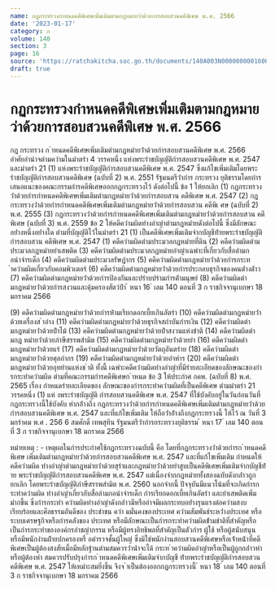 ```yaml
---
name: กฏกระทรวงกำหนดคดีพิเศษเพิ่มเติมตามกฎหมายว่าด้วยการสอบสวนคดีพิเศษ พ.ศ. 2566
date: '2023-01-17'
category: ก
volume: 140
section: 3
page: 16
source: 'https://ratchakitcha.soc.go.th/documents/140A003N0000000001600.pdf'
draft: true
---
```


# กฏกระทรวงกำหนดคดีพิเศษเพิ่มเติมตามกฎหมายว่าด้วยการสอบสวนคดีพิเศษ พ.ศ. 2566

กฎ กระทรวง ก ําหนดคดีพิเศษเพิ่มเติมตํามกฎหมํายว่ําด้วยกํารสอบสวนคดีพิเศษ พ.ศ. 2566 อําศัยอํานําจตํามควํามในมําตรํา 4 วรรคหนึ่ง แห่งพระรําชบัญญัติกํารสอบสวนคดีพิเศษ พ.ศ. 2547 และมําตรํา 21 (1) แห่งพระรําชบัญญัติกํารสอบสวนคดีพิเศษ พ.ศ. 2547 ซึ่งแก้ไขเพิ่มเติมโดยพระรําชบัญญัติกํารสอบสวนคดีพิเศษ (ฉบับที่ 2) พ.ศ. 2551 รัฐมนตรีว่ํากําร กระทรวง ยุติธรรมโดยกํารเสนอแนะของคณะกรรมกํารคดีพิเศษออกกฎกระทรวงไว้ ดังต่อไปนี้ ข้อ 1 ให้ยกเลิก (1) กฎกระทรวงว่ําด้วยกํารกําหนดคดีพิเศษเพิ่มเติมตํามกฎหมํายว่ําด้วยกํารสอบสวน คดีพิเศษ พ.ศ. 2547 (2) กฎกระทรวงว่ําด้วยกํารกําหนดคดีพิเศษเพิ่มเติมตํามกฎหมํายว่ําด้วยกํารสอบสวน คดีพิเ ศษ (ฉบับที่ 2) พ.ศ. 2555 (3) กฎกระทรวงว่ําด้วยกํารกําหนดคดีพิเศษเพิ่มเติมตํามกฎหมํายว่ําด้วยกํารสอบสวน คดีพิเศษ (ฉบับที่ 3) พ.ศ. 2559 ข้อ 2 ให้คดีควํามผิดทํางอําญําตํามกฎหมํายดังต่อไปนี้ ซึ่งมีลักษณะอย่ํางหนึ่งอย่ํางใด ตํามที่บัญญัติไว้ในมําตรํา 21 (1) เป็นคดีพิเศษเพิ่มเติมจํากบัญชีท้ํายพระรําชบัญญัติกํารสอบสวน คดีพิเศษ พ.ศ. 2547 (1) คดีควํามผิดตํามประมวลกฎหมํายที่ดิน (2) คดีควํามผิดตํามประมวลกฎหมํายยําเสพติด (3) คดีควํามผิดตํามประมวลกฎหมํายอําญําเฉพําะที่เกี่ยวกับสื่อลํามกอนําจํารเด็ก (4) คดีควํามผิดตํามประมวลรัษฎํากร (5) คดีควํามผิดตํามกฎหมํายว่ําด้วยกํารกระท ําควํามผิดเกี่ยวกับคอมพิวเตอร์ (6) คดีควํามผิดตํามกฎหมํายว่ําด้วยกํารประกอบธุรกิจของคนต่ํางด้ําว (7) คดีควํามผิดตํามกฎหมํายว่ําด้วยกํารป้องกันและปรําบปรํามกํารค้ํามนุษย์ (8) คดีควํามผิดตํามกฎหมํายว่ําด้วยกํารสงวนและคุ้มครองสัตว์ป่ํา ้ หนา 16 ่ เลม 140 ตอนที่ 3 ก ราชกิจจานุเบกษา 18 มกราคม 2566

(9) คดีควํามผิดตํามกฎหมํายว่ําด้วยกํารห้ํามเรียกดอกเบี้ยเกินอัตรํา (10) คดีควํามผิดตํามกฎหมํายว่ําด้วยเครื่องส ําอําง (11) คดีควํามผิดตํามกฎหมํายว่ําด้วยธุรกิจสถําบันกํารเงิน (12) คดีควํามผิดตํามกฎหมํายว่ําด้วยป่ําไม้ (13) คดีควํามผิดตํามกฎหมํายว่ําด้วยป่ําสงวนแห่งชําติ (14) คดีควํามผิดตํามกฎ หมํายว่ําด้วยภําษีสรรพสํามิต (15) คดีควํามผิดตํามกฎหมํายว่ําด้วยยํา (16) คดีควํามผิดตํามกฎหมํายว่ําด้วยแร่ (17) คดีควํามผิดตํามกฎหมํายว่ําด้วยวัตถุอันตรําย (18) คดีควํามผิดตํามกฎหมํายว่ําด้วยศุลกํากร (19) คดีควํามผิดตํามกฎหมํายว่ําด้วยอําหําร (20) คดีควํามผิดตํามกฎหมํายว่ําด้วยอุทยํานแห่งช ําติ ทั้งนี้ เฉพําะคดีควํามผิดทํางอําญําที่มีรํายละเอียดของลักษณะของกํารกระทําควํามผิด ตํามที่คณะกรรมกํารคดีพิเศษก ําหนด ข้อ 3 ให้ประกําศ กคพ. (ฉบับที่ 8) พ.ศ. 2565 เรื่อง กําหนดรํายละเอียดของ ลักษณะของกํารกระทําควํามผิดที่เป็นคดีพิเศษ ตํามมําตรํา 21 วรรคหนึ่ง (1) แห่ งพระรําชบัญญัติ กํารสอบสวนคดีพิเศษ พ.ศ. 2547 ที่ใช้บังคับอยู่ในวันก่อนวันที่กฎกระทรวงนี้ใช้บังคับ หํากอ้ํางถึง กฎกระทรวงว่ําด้วยกํารกําหนดคดีพิเศษเพิ่มเติมตํามกฎหมํายว่ําด้วยกํารสอบสวนคดีพิเศษ พ.ศ. 2547 และที่แก้ไขเพิ่มเติม ให้ถือว่ําอ้ํางถึงกฎกระทรวงนี้ ให้ไว้ ณ วันที่ 3 มกรําคม พ.ศ . 256 6 สมศักดิ์ เทพสุทิน รัฐมนตรีว่ํากํารกระทรวงยุติธรรม ้ หนา 17 ่ เลม 140 ตอนที่ 3 ก ราชกิจจานุเบกษา 18 มกราคม 2566

หมํายเหตุ : - เหตุผลในกํารประกําศใช้กฎกระทรวงฉบับนี้ คือ โดยที่กฎกระทรวงว่ําด้วยกํารก ําหนดคดีพิเศษ เพิ่มเติมตํามกฎหมํายว่ําด้วยกํารสอบสวนคดีพิเศษ พ.ศ. 2547 และที่แก้ไขเพิ่มเติม กําหนดให้คดีควํามผิด ทํางอําญําตํามกฎหมํายว่ําด้วยสุรําและกฎหมํายว่ําด้วยยําสูบเป็นคดีพิเศษเพิ่มเติมจํากบัญชีท้ําย พระรําชบัญญัติกํารสอบสวนคดีพิเศษ พ.ศ. 2547 แต่เนื่องจํากกฎหมํายทั้งสองฉบับดังกล่ําวถูกยกเลิก โดยพระรําชบัญญัติภําษีสรรพสํามิต พ.ศ. 2560 นอกจํากนี้ ปัจจุบันมีแนวโน้มที่จะเกิดกํารกระทําควํามผิด ทํางอําญําเกี่ยวกับสื่อลํามกอนําจํารเด็ก กํารเรียกดอกเบี้ยเกินอัตรํา และยําเสพติดเพิ่มมํากขึ้น ซึ่งกํารกระทํา ควํามผิดทํางอําญําดังกล่ําวมีหรืออําจมีผลกระทบอย่ํางรุนแรงต่อควํามสงบเรียบร้อยและศีลธรรมอันดีของ ประชําชน ควํา มมั่นคงของประเทศ ควํามสัมพันธ์ระหว่ํางประเทศ หรือระบบเศรษฐกิจหรือกํารคลังของ ประเทศ หรือมีลักษณะเป็นกํารกระทําควํามผิดข้ํามชําติที่สําคัญหรือเป็นกํารกระทําขององค์กรอําชญํากรรม หรือมีผู้ทรงอิทธิพลที่สําคัญเป็นตัวกําร ผู้ใช้ หรือผู้สนับสนุน หรือมีพนักงํานฝ่ํายปกครองหรื อตํารวจชั้นผู้ใหญ่ ซึ่งมิใช่พนักงํานสอบสวนคดีพิเศษหรือเจ้ําหน้ําที่คดีพิเศษเป็นผู้ต้องสงสัยเมื่อมีหลักฐํานตํามสมควรว่ําน่ําจะได้ กระท ําควํามผิดอําญําหรือเป็นผู้ถูกกล่ําวหําหรือผู้ต้องหํา สมควรปรับปรุงกํารก ําหนดคดีพิเศษเพิ่มเติมจํากบัญชี ท้ํายพระรําชบัญญัติกํารสอบสวนคดีพิเศษ พ.ศ. 2547 ให้เหมําะสมยิ่งขึ้น จึงจ ําเป็นต้องออกกฎกระทรวงนี้ ้ หนา 18 ่ เลม 140 ตอนที่ 3 ก ราชกิจจานุเบกษา 18 มกราคม 2566
